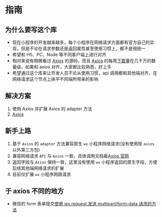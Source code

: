 # 指南

## 为什么要写这个库

- 现在小程序的开发越来越多，每个小程序在网络请求方面都有官方自己的实现，但是不论在请求参数还是返回属性甚至使用习惯上，都不是很统一
- 希望和 H5、PC、Node 等不同客户端上进行对齐
- 相对来说有稍微看过 [Axios](https://www.axios-http.cn/docs/intro) 的源码，而且 [Axios](https://www.axios-http.cn/docs/intro) 的每周[下载量](https://www.npmjs.com/package/axios)在几千万的数量级，如果和 axios 对齐，大家都比较熟悉，好上手
- 希望通过这个库来让开发人员不论从使用习惯，api 调用都和其他端对齐，在网络请求这个节点上抹平不同端所带来的影响

## 解决方案

1. 使用 Axios 并扩展 Axios 的 adapter 方法
2. [Axios](https://www.axios-http.cn/docs/intro)

## 新手上路

1. 基于 `Axios` 的 `adapter` 方法兼容原生 `wx` 小程序网络请求(没有使用除 `axios` 以外第三方包)
2. 兼容网络请求 `API` 与 `Axios` 一致，具体调用文档看[Axios 官网](https://www.axios-http.cn/docs/intro)
3. 返回字段与 `Axios` 保持一致，这里没有使用 `wx` 小程序返回的原生字段，方便后续其他端网络请求的扩展
4. 目前仅扩展 `wx` 小程序网路请求

## 于 axios 不同的地方

- 微信的 form 表单提交[使用 wx.request 发送 multipart/form-data 请求的方法](https://developers.weixin.qq.com/community/develop/article/doc/0000cc0e5bc5d093c6f8be17254c13)
